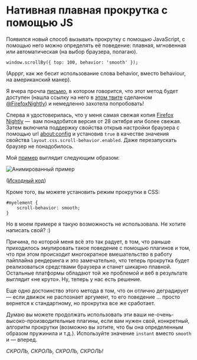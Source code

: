 # Нативная плавная прокрутка с помощью JS

Появился новый способ вызывать прокрутку с помощью JavaScript, с помощью него 
можно определять её поведение: плавная, мгновенная или автоматическая (на выбор 
браузера, полагаю).

    window.scrollBy({ top: 100, behavior: 'smooth' });

(Арррг, как же бесит использование слова behavior, вместо behaviour, на 
американский манер).

Я вчера прочла [письмо][1], в котором говорится, что этот метод будет доступен 
(нашла ссылку на него в [этом твите][2] сделанном [@FirefoxNightly][3]) и 
немедленно захотела попробовать!

Сперва я удостоверилась, что у меня самая свежая копия [Firefox Nightly][4] — 
вам понадобится версия от 28 октября или более свежая. Затем включила поддержку 
свойства открыв настройки браузера с помощью url [about:config][5] и установив 
`true` в качестве значения свойства `layout.css.scroll-behavior.enabled`. Даже 
перезапускать браузер не понадобилось.

Мой [пример][6] выглядит следующим образом:

![Анимированный пример][Плавная нативная прокрутка]

([Исходный код][7])

Кроме того, вы можете установить режим прокрутки в CSS:

    #myelement {
        scroll-behavior: smooth;
    }

Но в моем примере я такую возможность не использовала. Не хотите написать свой? :)

Причина, по которой меня всё это так радует, в том, что раньше приходилось 
эмулировать такое поведение с помощью плагинов и том, что при этом происходит
многократное вмешательство в работу пайплайна рендеринга и это замечательно, 
что теперь прокрутка будет реализоваться средствами браузера и станет шикарно 
плавной. Остальные платформы обладают той же проблемой и веб в результате 
выглядит «не круто». Ну, теперь у нас есть решение.

Еще одно достоинство этого метода в том, что он отлично деградирует — если 
движок не распознает аргумент, то его поведение … просто вернется к 
стандартному, но прокрутка все же сработает.

Думаю вы можете продолжать использовать эти ваши не-очень-высоко-производительные 
плагины, если вам нужен свой, конкретный, алгоритм прокрутки (возможно вы хотите, 
что бы она определенным образом пружинила и т.д.). Используйте значение `instant` 
вместо `smooth` и — вперед. 

*СКРОЛЬ, СКРОЛЬ, СКРОЛЬ, СКРОЛЬ!*



[1]: https://groups.google.com/forum/#!msg/mozilla.dev.platform/tUfNZu3GpMQ/nIocFkImYSAJ
[2]: https://twitter.com/FirefoxNightly/status/527016504798085120
[3]: https://twitter.com/FirefoxNightly/
[4]: http://nightly.mozilla.org/
[5]: about:config
[6]: http://sole.github.io/test_cases/smooth_scrolling/
[7]: https://github.com/sole/test_cases/tree/gh-pages/smooth_scrolling

[Плавная нативная прокрутка]: img/smooth_scrolling.gif "Плавная нативная прокрутка"
